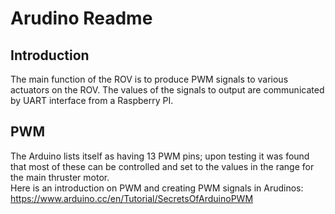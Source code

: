 # Arudino Readme

## Introduction

The main function of the ROV is to produce PWM signals to various actuators on the ROV. The values of the signals to output are communicated by UART interface from a Raspberry PI.

## PWM
The Arduino lists itself as having 13 PWM pins; upon testing it was found that most of these can be controlled and set to the values in the range for the main thruster motor.  
Here is an introduction on PWM and creating PWM signals in Arudinos: https://www.arduino.cc/en/Tutorial/SecretsOfArduinoPWM
